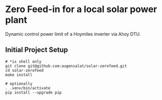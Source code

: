 # Zero Feed-in for a local solar power plant

Dynamic control power limit of a Hoymiles inverter via Ahoy DTU.

## Initial Project Setup

```shell
# *ix shell only
git clone git@github.com:augensalat/solar-zerofeed.git
cd solar-zerofeed
make install

# optionally
. .venv/bin/activate
pip install --upgrade pip
```
